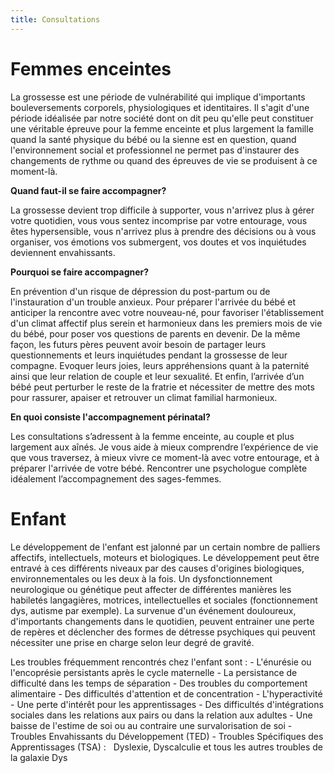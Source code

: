 ```yaml
---
title: Consultations
---
```


# Femmes enceintes

La grossesse est une période de vulnérabilité qui implique d'importants bouleversements corporels, physiologiques et identitaires. Il s'agit d'une période idéalisée par notre société dont on dit peu qu'elle peut constituer une véritable épreuve pour la femme enceinte et plus largement la famille quand la santé physique du bébé ou la sienne est en question, quand l'environnement social et professionnel ne permet pas d'instaurer des changements de rythme ou quand des épreuves de vie se produisent à ce moment-là.

**Quand faut-il se faire accompagner?**

La grossesse devient trop difficile à supporter, vous n'arrivez plus à gérer votre quotidien, vous vous sentez incomprise par votre entourage, vous êtes hypersensible, vous n'arrivez plus à prendre des décisions ou à vous organiser, vos émotions vos submergent, vos doutes et vos inquiétudes deviennent envahissants.

**Pourquoi se faire accompagner?**

En prévention d'un risque de dépression du post-partum ou de l'instauration d'un trouble anxieux. Pour préparer l'arrivée du bébé et anticiper la rencontre avec votre nouveau-né, pour favoriser l'établissement d'un climat affectif plus serein et harmonieux dans les premiers mois de vie du bébé, pour poser vos questions de parents en devenir.
De la même façon, les futurs pères peuvent avoir besoin de partager leurs questionnements et leurs inquiétudes pendant la grossesse de leur compagne. Evoquer leurs joies, leurs appréhensions quant à la paternité ainsi que leur relation de couple et leur sexualité.
Et enfin, l’arrivée d’un bébé peut perturber le reste de la fratrie et nécessiter de mettre des mots pour rassurer, apaiser et retrouver un climat familial harmonieux. 

**En quoi consiste l'accompagnement périnatal?**

Les consultations s’adressent à la femme enceinte, au couple et plus largement aux aînés. Je vous aide à mieux comprendre l’expérience de vie que vous traversez, à mieux vivre ce moment-là avec votre entourage, et à préparer l'arrivée de votre bébé. Rencontrer une psychologue complète idéalement l’accompagnement des sages-femmes.

# Enfant

Le développement de l'enfant est jalonné par un certain nombre de palliers affectifs, intellectuels, moteurs et biologiques. 
Le développement peut être entravé à ces différents niveaux par des causes d'origines biologiques, environnementales ou les deux à la fois.
Un dysfonctionnement neurologique ou génétique peut affecter de différentes manières les habiletés langagières, motrices, intellectuelles et sociales (fonctionnement dys, autisme par exemple).
La survenue d'un événement douloureux,  d'importants changements dans le quotidien,  peuvent entrainer une perte de repères et déclencher des formes de détresse psychiques qui peuvent nécessiter une prise en charge selon leur degré de gravité.
	
Les troubles fréquemment rencontrés chez l'enfant sont : 
	- L'énurésie ou l'encoprésie persistants après le cycle maternelle
	- La persistance de difficulté dans les temps de séparation
	- Des troubles du comportement alimentaire
	- Des difficultés d'attention et de concentration
	- L'hyperactivité
	- Une perte d'intérêt pour les apprentissages
	- Des difficultés d'intégrations sociales dans les relations aux pairs ou dans la relation aux adultes
	- Une baisse de l'estime de soi ou au contraire une survalorisation de soi
	- Troubles Envahissants du Développement (TED)
	- Troubles Spécifiques des Apprentissages (TSA) :   Dyslexie, Dyscalculie et tous les autres troubles de la galaxie Dys
